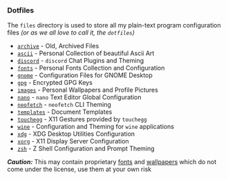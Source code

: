 ### Dotfiles
The `files` directory is used to store all my plain-text program configuration files *(or as we all love to call it, the `dotfiles`)*

+ [`archive`](./archive) - Old, Archived Files
+ [`ascii`](./ascii) - Personal Collection of beautiful Ascii Art
+ [`discord`](./discord) - `discord` Chat Plugins and Theming
+ [`fonts`](./fonts) - Personal Fonts Collection and Configuration
+ [`gnome`](./gnome) - Configuration Files for GNOME Desktop
+ [`gpg`](./gpg) - Encrypted GPG Keys
+ [`images`](./images) - Personal Wallpapers and Profile Pictures
+ [`nano`](./nano) - `nano` Text Editor Global Configuration
+ [`neofetch`](./neofetch) - `neofetch` CLI Theming
+ [`templates`](./templates) - Document Templates
+ [`touchegg`](./touchegg) - X11 Gestures provided by `touchegg`
+ [`wine`](./wine) - Configuration and Theming for `wine` applications
+ [`xdg`](./xdg) - XDG Desktop Utilities Configuration
+ [`xorg`](./xorg) - X11 Display Server Configuration
+ [`zsh`](./zsh) - Z Shell Configuration and Prompt Theming

***Caution:*** This may contain proprietary [fonts](./fonts) and [wallpapers](./images/wallpapers) which do not come under the license, use them at your own risk